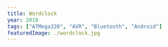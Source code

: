 ```yaml
---
title: Wordclock
year: 2018
tags: ["ATMega328", "AVR", "Bluetooth", "Android"]
featuredImage: ./wordclock.jpg
---
```

